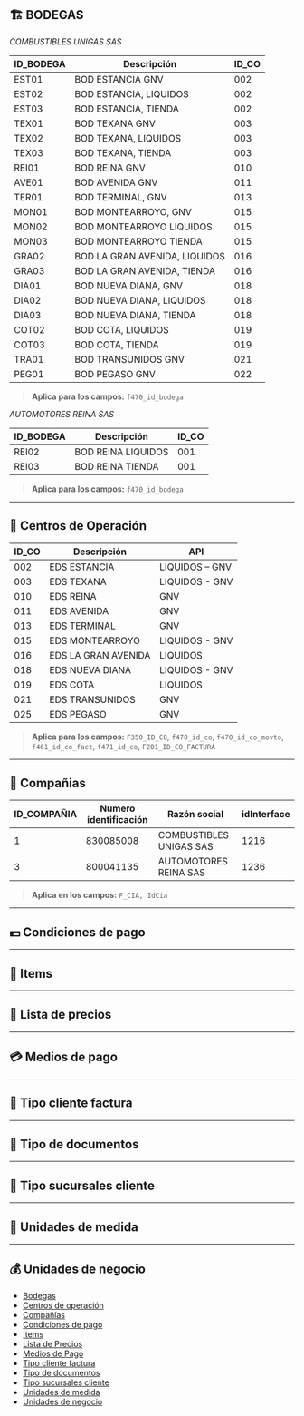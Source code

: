 ## 🏗️ BODEGAS 

*COMBUSTIBLES UNIGAS SAS*

| **ID_BODEGA** | **Descripción**                     | **ID_CO** |
|----------------|-------------------------------------|------------|
| EST01 | BOD ESTANCIA GNV | 002 |
| EST02 | BOD ESTANCIA, LIQUIDOS | 002 |
| EST03 | BOD ESTANCIA, TIENDA | 002 |
| TEX01 | BOD TEXANA GNV | 003 |
| TEX02 | BOD TEXANA, LIQUIDOS | 003 |
| TEX03 | BOD TEXANA, TIENDA | 003 |
| REI01 | BOD REINA GNV | 010 |
| AVE01 | BOD AVENIDA GNV | 011 |
| TER01 | BOD TERMINAL, GNV | 013 |
| MON01 | BOD MONTEARROYO, GNV | 015 |
| MON02 | BOD MONTEARROYO LIQUIDOS | 015 |
| MON03 | BOD MONTEARROYO TIENDA | 015 |
| GRA02 | BOD LA GRAN AVENIDA, LIQUIDOS | 016 |
| GRA03 | BOD LA GRAN AVENIDA, TIENDA | 016 |
| DIA01 | BOD NUEVA DIANA, GNV | 018 |
| DIA02 | BOD NUEVA DIANA, LIQUIDOS | 018 |
| DIA03 | BOD NUEVA DIANA, TIENDA | 018 |
| COT02 | BOD COTA, LIQUIDOS | 019 |
| COT03 | BOD COTA, TIENDA | 019 |
| TRA01 | BOD TRANSUNIDOS GNV | 021 |
| PEG01 | BOD PEGASO GNV | 022 |

> **Aplica para los campos:** `f470_id_bodega`

*AUTOMOTORES REINA SAS*

| **ID_BODEGA** | **Descripción** | **ID_CO** |
|----------------|-------------------------------------|------------|
| REI02 | BOD REINA  LIQUIDOS | 001 |
| REI03 | BOD REINA  TIENDA | 001 |

> **Aplica para los campos:** `f470_id_bodega`
---


## 🏣 Centros de Operación

| **ID_CO** | **Descripción**                     | **API** |
|----------------|-------------------------------------|------------|
| 002 | EDS ESTANCIA | LIQUIDOS – GNV |
| 003 | EDS TEXANA | LIQUIDOS - GNV |
| 010 | EDS REINA | GNV |
| 011 | EDS AVENIDA | GNV |
| 013 | EDS TERMINAL | GNV |
| 015 | EDS MONTEARROYO | LIQUIDOS - GNV |
| 016 | EDS LA GRAN AVENIDA | LIQUIDOS |
| 018 | EDS NUEVA DIANA | LIQUIDOS - GNV |
| 019 | EDS COTA | LIQUIDOS |
| 021 | EDS TRANSUNIDOS | GNV |
| 025 | EDS PEGASO | GNV | 

> **Aplica para los campos:** `F350_ID_CO`, `f470_id_co`, `f470_id_co_movto`, `f461_id_co_fact`,
`f471_id_co`, `F201_ID_CO_FACTURA`
---


## 🏢 Compañias

| ID_COMPAÑIA | Numero identificación | Razón social | idInterface |
|----------------|-------------------------|-------------------------------------|------------|
| 1 | 830085008 | COMBUSTIBLES UNIGAS SAS | 1216 |
| 3 | 800041135 | AUTOMOTORES REINA SAS | 1236 |

> **Aplica en los campos:** `F_CIA, IdCia`
---


## 💵 Condiciones de pago

---


## 💨 Items

---


## 🎏 Lista de precios

---


## 💳 Medios de pago

---


## 👲 Tipo cliente factura

---


## 📧 Tipo de documentos

---


## 📮 Tipo sucursales cliente

---


## 📲 Unidades de medida

---


## 💰 Unidades de negocio
  - [Bodegas](Consulta/bd.md)
  - [Centros de operación](Consulta/co.md)
  - [Compañías](Consulta/cia.md)
  - [Condiciones de pago](Consulta/cp.md)
  - [Items](Consulta/item.md)
  - [Lista de Precios](Consulta/lp.md)
  - [Medios de Pago](Consulta/mp.md)
  - [Tipo cliente factura](Consulta/tcf.md)
  - [Tipo de documentos](Consulta/td.md)
  - [Tipo sucursales cliente](Consulta/tsc.md)
  - [Unidades de medida](Consulta/um.md)
  - [Unidades de negocio](Consulta/un.md)
